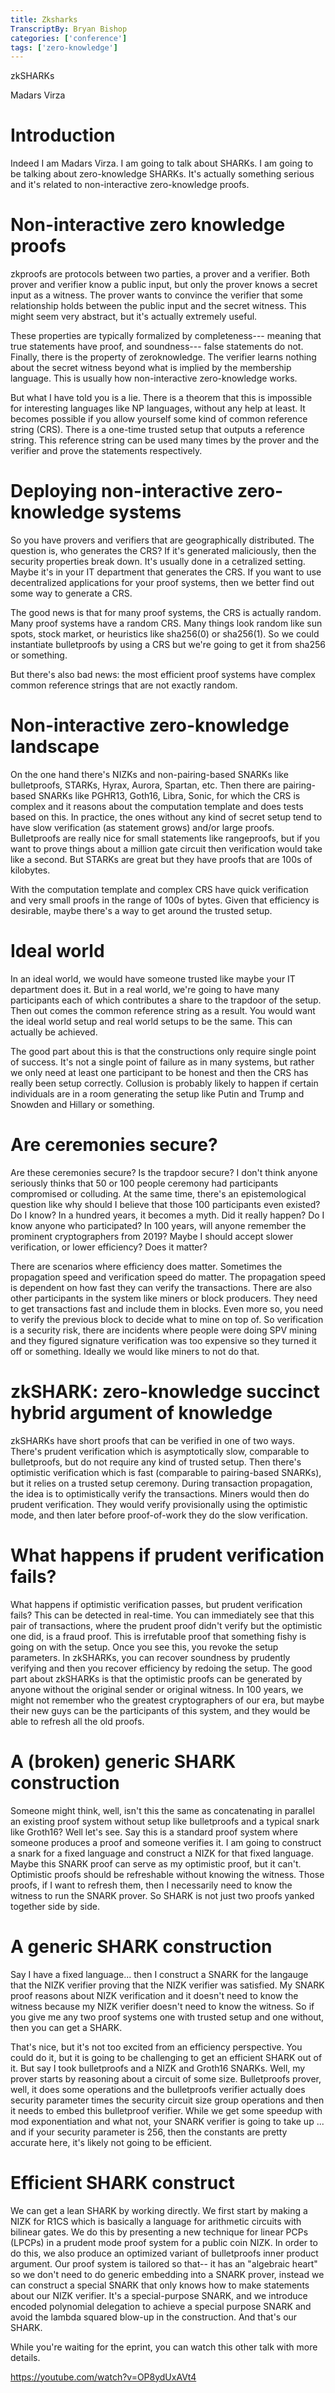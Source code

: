 ```yaml
---
title: Zksharks
TranscriptBy: Bryan Bishop
categories: ['conference']
tags: ['zero-knowledge']
---
```


zkSHARKs

Madars Virza

# Introduction

Indeed I am Madars Virza. I am going to talk about SHARKs. I am going to be talking about zero-knowledge SHARKs. It's actually something serious and it's related to non-interactive zero-knowledge proofs.

# Non-interactive zero knowledge proofs

zkproofs are protocols between two parties, a prover and a verifier. Both prover and verifier know a public input, but only the prover knows a secret input as a witness. The prover wants to convince the verifier that some relationship holds between the public input and the secret witness. This might seem very abstract, but it's actually extremely useful.

These properties are typically formalized by completeness--- meaning that true statements have proof, and soundness--- false statements do not. Finally, there is the property of zeroknowledge. The verifier learns nothing about the secret witness beyond what is implied by the membership language. This is usually how non-interactive zero-knowledge works.

But what I have told you is a lie. There is a theorem that this is impossible for interesting languages like NP languages, without any help at least. It becomes possible if you allow yourself some kind of common reference string (CRS). There is a one-time trusted setup that outputs a reference string. This reference string can be used many times by the prover and the verifier and prove the statements respectively.

# Deploying non-interactive zero-knowledge systems

So you have provers and verifiers that are geographically distributed. The question is, who generates the CRS? If it's generated maliciously, then the security properties break down. It's usually done in a cetralized setting. Maybe it's in your IT department that generates the CRS. If you want to use decentralized applications for your proof systems, then we better find out some way to generate a CRS.

The good news is that for many proof systems, the CRS is actually random. Many proof systems have a random CRS. Many things look random like sun spots, stock market, or heuristics like sha256(0) or sha256(1). So we could instantiate bulletproofs by using a CRS but we're going to get it from sha256 or something.

But there's also bad news: the most efficient proof systems have complex common reference strings that are not exactly random.

# Non-interactive zero-knowledge landscape

On the one hand there's NIZKs and non-pairing-based SNARKs like bulletproofs, STARKs, Hyrax, Aurora, Spartan, etc. Then there are pairing-based SNARKs like PGHR13, Goth16, Libra, Sonic, for which the CRS is complex and it reasons about the computation template and does tests based on this. In practice, the ones without any kind of secret setup tend to have slow verification (as statement grows) and/or large proofs. Bulletproofs are really nice for small statements like rangeproofs, but if you want to prove things about a million gate circuit then verification would take like a second. But STARKs are great but they have proofs that are 100s of kilobytes.

With the computation template and complex CRS have quick verification and very small proofs in the range of 100s of bytes. Given that efficiency is desirable, maybe there's a way to get around the trusted setup.

# Ideal world

In an ideal world, we would have someone trusted like maybe your IT department does it. But in a real world, we're going to have many participants each of which contributes a share to the trapdoor of the setup. Then out comes the common reference string as a result. You would want the ideal world setup and real world setups to be the same. This can actually be achieved.

The good part about this is that the constructions only require single point of success. It's not a single point of failure as in many systems, but rather we only need at least one participant to be honest and then the CRS has really been setup correctly. Collusion is probably likely to happen if certain individuals are in a room generating the setup like Putin and Trump and Snowden and Hillary or something.

# Are ceremonies secure?

Are these ceremonies secure? Is the trapdoor secure? I don't think anyone seriously thinks that 50 or 100 people ceremony had participants compromised or colluding. At the same time, there's an epistemological question like why should I believe that those 100 participants even existed? Do I know? In a hundred years, it becomes a myth. Did it really happen? Do I know anyone who participated? In 100 years, will anyone remember the prominent cryptographers from 2019? Maybe I should accept slower verification, or lower efficiency? Does it matter?

There are scenarios where efficiency does matter. Sometimes the propagation speed and verification speed do matter. The propagation speed is dependent on how fast they can verify the transactions. There are also other participants in the system like miners or block producers. They need to get transactions fast and include them in blocks. Even more so, you need to verify the previous block to decide what to mine on top of. So verification is a security risk, there are incidents where people were doing SPV mining and they figured signature verification was too expensive so they turned it off or something. Ideally we would like miners to not do that.

# zkSHARK: zero-knowledge succinct hybrid argument of knowledge

zkSHARKs have short proofs that can be verified in one of two ways. There's prudent verification which is asymptotically slow, comparable to bulletproofs, but do not require any kind of trusted setup. Then there's optimistic verification which is fast (comparable to pairing-based SNARKs), but it relies on a trusted setup ceremony. During transaction propagation, the idea is to optimistically verify the transactions. Miners would then do prudent verification. They would verify provisionally using the optimistic mode, and then later before proof-of-work they do the slow verification.

# What happens if prudent verification fails?

What happens if optimistic verification passes, but prudent verification fails? This can be detected in real-time. You can immediately see that this pair of transactions, where the prudent proof didn't verify but the optimistic one did, is a fraud proof. This is irrefutable proof that something fishy is going on with the setup. Once you see this, you revoke the setup parameters. In zkSHARKs, you can recover soundness by prudently verifying and then you recover efficiency by redoing the setup. The good part about zkSHARKs is that the optimistic proofs can be generated by anyone without the original sender or original witness. In 100 years, we might not remember who the greatest cryptographers of our era, but maybe their new guys can be the participants of this system, and they would be able to refresh all the old proofs.

# A (broken) generic SHARK construction

Someone might think, well, isn't this the same as concatenating in parallel an existing proof system without setup like bulletproofs and a typical snark like Groth16? Well let's see. Say this is a standard proof system where someone produces a proof and someone verifies it. I am going to construct a snark for a fixed language and construct a NIZK for that fixed language. Maybe this SNARK proof can serve as my optimistic proof, but it can't. Optimistic proofs should be refreshable without knowing the witness. Those proofs, if I want to refresh them, then I necessarily need to know the witness to run the SNARK prover. So SHARK is not just two proofs yanked together side by side.

# A generic SHARK construction

Say I have a fixed language... then I construct a SNARK for the langauge that the NIZK verifier proving that the NIZK verifier was satisfied. My SNARK proof reasons about NIZK verification and it doesn't need to know the witness because my NIZK verifier doesn't need to know the witness. So if you give me any two proof systems one with trusted setup and one without, then you can get a SHARK.

That's nice, but it's not too excited from an efficiency perspective. You could do it, but it is going to be challenging to get an efficient SHARK out of it. But say I took bulletproofs and a NIZK and Groth16 SNARKs. Well, my prover starts by reasoning about a circuit of some size. Bulletproofs prover, well, it does some operations and the bulletproofs verifier actually does security parameter times the security circuit size group operations and then it needs to embed this bulletproof verifier. While we get some speedup with mod exponentiation and what not, your SNARK verifier is going to take up ... and if your security parameter is 256, then the constants are pretty accurate here, it's likely not going to be efficient.

# Efficient SHARK construct

We can get a lean SHARK by working directly. We first start by making a NIZK for R1CS which is basically a language for arithmetic circuits with bilinear gates. We do this by presenting a new technique for linear PCPs (LPCPs) in a prudent mode proof system for a public coin NIZK. In order to do this, we also produce an optimized variant of bulletproofs inner product argument. Our proof system is tailored so that-- it has an "algebraic heart" so we don't need to do generic embedding into a SNARK prover, instead we can construct a special SNARK that only knows how to make statements about our NIZK verifier. It's a special-purpose SNARK, and we introduce encoded polynomial delegation to achieve a special purpose SNARK and avoid the lambda squared blow-up in the construction. And that's our SHARK.

While you're waiting for the eprint, you can watch this other talk with more details.

<https://youtube.com/watch?v=OP8ydUxAVt4>



